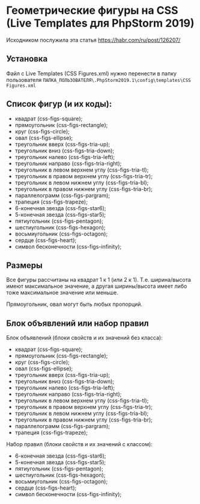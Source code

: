 # Геометрические фигуры на CSS (Live Templates для PhpStorm 2019)

Исходником послужила эта статья https://habr.com/ru/post/126207/

## Установка

Файл с Live Templates (CSS Figures.xml) нужно перенести в папку пользователя `ПАПКА_ПОЛЬЗОВАТЕЛЯ\.PhpStorm2019.1\config\templates\CSS Figures.xml`

## Список фигур (и их коды):
  
  * квадрат (css-figs-square);
  * прямоугольник (css-figs-rectangle);
  * круг (css-figs-circle);
  * овал (css-figs-ellipse);
  * треугольник вверх (css-figs-tria-up);
  * треугольник вниз (css-figs-tria-down);
  * треугольник налево (css-figs-tria-left);
  * треугольник направо (css-figs-tria-right);
  * треугольник в левом верхнем углу (css-figs-tria-tl);
  * треугольник в правом верхнем углу (css-figs-tria-tr);
  * треугольник в левом нижнем углу (css-figs-tria-bl);
  * треугольник в правом нижнем углу (css-figs-tria-br);
  * параллелограмм (css-figs-pargram);
  * трапеция (css-figs-trapeze);
  * 6-конечная звезда (css-figs-star6);
  * 5-конечная звезда (css-figs-star5);
  * пятиугольник (css-figs-pentagon);
  * шестиугольник (css-figs-hexagon);
  * восьмиугольник (css-figs-octagon);
  * сердце (css-figs-heart);
  * символ бесконечности (css-figs-infinity);

## Размеры

Все фигуры рассчитаны на квадрат 1 к 1 (или 2 к 1). Т.е. ширина/высота имеют максимальное значение, а другая ширины/высота имеет либо тоже максимальное значение или меньше.

Прямоугольник, овал могут быть любых пропорций.

## Блок объявлений или набор правил

Блок объявлений (блоки свойств и их значений без класса):

  * квадрат (css-figs-square);
  * прямоугольник (css-figs-rectangle);
  * круг (css-figs-circle);
  * овал (css-figs-ellipse);
  * треугольник вверх (css-figs-tria-up);
  * треугольник вниз (css-figs-tria-down);
  * треугольник налево (css-figs-tria-left);
  * треугольник направо (css-figs-tria-right);
  * треугольник в левом верхнем углу (css-figs-tria-tl);
  * треугольник в правом верхнем углу (css-figs-tria-tr);
  * треугольник в левом нижнем углу (css-figs-tria-bl);
  * треугольник в правом нижнем углу (css-figs-tria-br);
  * параллелограмм (css-figs-pargram);
  * трапеция (css-figs-trapeze);
  
Набор правил (блоки свойств и их значений с классом):

  * 6-конечная звезда (css-figs-star6);
  * 5-конечная звезда (css-figs-star5);
  * пятиугольник (css-figs-pentagon);
  * шестиугольник (css-figs-hexagon);
  * восьмиугольник (css-figs-octagon);
  * сердце (css-figs-heart);
  * символ бесконечности (css-figs-infinity);